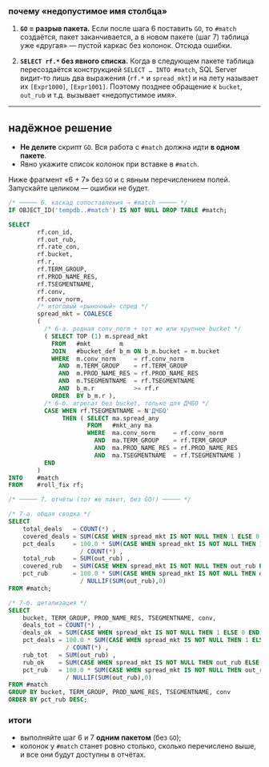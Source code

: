 ### почему «недопустимое имя столбца»

1. **`GO` = разрыв пакета.**
   Если после шага 6 поставить `GO`, то `#match` создаётся,
   пакет заканчивается, а в новом пакете (шаг 7) таблица уже
   «другая» — пустой каркас без колонок. Отсюда ошибки.

2. **`SELECT rf.*` без явного списка.**
   Когда в следующем пакете таблица пересоздаётся
   конструкцией `SELECT … INTO #match`, SQL Server
   видит-то лишь два выражения (`rf.*` и `spread_mkt`)
   и на лету называет их `[Expr1000]`, `[Expr1001]`.
   Поэтому позднее обращение к `bucket`, `out_rub` и т.д.
   вызывает «недопустимое имя».

---

## надёжное решение

* **Не делите** скрипт `GO`.
  Вся работа с `#match` должна идти **в одном пакете**.
* Явно укажите список колонок при вставке в `#match`.

Ниже фрагмент «6 + 7» без `GO` и с явным перечислением полей.
Запускайте целиком — ошибки не будет.

```sql
/* ───── 6. каскад сопоставления → #match ───── */
IF OBJECT_ID('tempdb..#match') IS NOT NULL DROP TABLE #match;

SELECT
        rf.con_id,
        rf.out_rub,
        rf.rate_con,
        rf.bucket,
        rf.r,
        rf.TERM_GROUP,
        rf.PROD_NAME_RES,
        rf.TSEGMENTNAME,
        rf.conv,
        rf.conv_norm,
        /* итоговый «рыночный» спред */
        spread_mkt = COALESCE
        (
          /* 6-а. родная conv_norm + тот же или крупнее bucket */
          ( SELECT TOP (1) m.spread_mkt
            FROM   #mkt        m
            JOIN   #bucket_def b_m ON b_m.bucket = m.bucket
            WHERE  m.conv_norm     = rf.conv_norm
              AND  m.TERM_GROUP    = rf.TERM_GROUP
              AND  m.PROD_NAME_RES = rf.PROD_NAME_RES
              AND  m.TSEGMENTNAME  = rf.TSEGMENTNAME
              AND  b_m.r           >= rf.r
            ORDER  BY b_m.r ),
          /* 6-б. агрегат без bucket, только для ДЧБО */
          CASE WHEN rf.TSEGMENTNAME = N'ДЧБО'
               THEN ( SELECT ma.spread_any
                      FROM   #mkt_any ma
                      WHERE  ma.conv_norm     = rf.conv_norm
                        AND  ma.TERM_GROUP    = rf.TERM_GROUP
                        AND  ma.PROD_NAME_RES = rf.PROD_NAME_RES
                        AND  ma.TSEGMENTNAME  = rf.TSEGMENTNAME )
          END
        )
INTO    #match
FROM    #roll_fix rf;

/* ───── 7. отчёты (тот же пакет, без GO!) ───── */

/* 7-а. общая сводка */
SELECT
    total_deals   = COUNT(*) ,
    covered_deals = SUM(CASE WHEN spread_mkt IS NOT NULL THEN 1 ELSE 0 END) ,
    pct_deals     = 100.0 * SUM(CASE WHEN spread_mkt IS NOT NULL THEN 1 ELSE 0 END)
                    / COUNT(*) ,
    total_rub     = SUM(out_rub) ,
    covered_rub   = SUM(CASE WHEN spread_mkt IS NOT NULL THEN out_rub ELSE 0 END) ,
    pct_rub       = 100.0 * SUM(CASE WHEN spread_mkt IS NOT NULL THEN out_rub ELSE 0 END)
                    / NULLIF(SUM(out_rub),0)
FROM #match;

/* 7-б. детализация */
SELECT
    bucket, TERM_GROUP, PROD_NAME_RES, TSEGMENTNAME, conv,
    deals_tot = COUNT(*) ,
    deals_ok  = SUM(CASE WHEN spread_mkt IS NOT NULL THEN 1 ELSE 0 END) ,
    pct_deals = 100.0 * SUM(CASE WHEN spread_mkt IS NOT NULL THEN 1 ELSE 0 END)
                / COUNT(*) ,
    rub_tot   = SUM(out_rub) ,
    rub_ok    = SUM(CASE WHEN spread_mkt IS NOT NULL THEN out_rub ELSE 0 END) ,
    pct_rub   = 100.0 * SUM(CASE WHEN spread_mkt IS NOT NULL THEN out_rub ELSE 0 END)
                / NULLIF(SUM(out_rub),0)
FROM #match
GROUP BY bucket, TERM_GROUP, PROD_NAME_RES, TSEGMENTNAME, conv
ORDER BY pct_rub DESC;
```

### итоги

* выполняйте шаг 6 и 7 **одним пакетом** (без `GO`);
* колонок у `#match` станет ровно столько, сколько перечислено выше,
  и все они будут доступны в отчётах.
